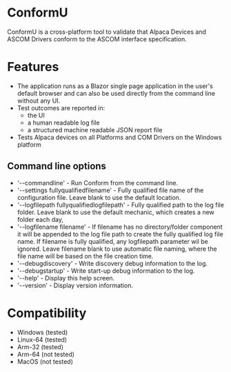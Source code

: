 # ConformU
ConformU is a cross-platform tool to validate that Alpaca Devices and ASCOM Drivers conform to the ASCOM interface specification. 

# Features
* The application runs as a Blazor single page application in the user's default browser and can also be used directly from the command line without any UI.
* Test outcomes are reported in:
  * the UI
  * a human readable log file
  * a structured machine readable JSON report file
* Tests Alpaca devices on all Platforms and COM Drivers on the Windows platform

## Command line options
* '--commandline' - Run Conform from the command line.
* '--settings fullyqualifiedfilename' - Fully qualified file name of the configuration file. Leave blank to use the default location.
* '--logfilepath fullyqualifiedlogfilepath' - Fully qualified path to the log file folder. Leave blank to use the default mechanic, which creates a new folder each day,
* '--logfilename filename' - If filename has no directory/folder component it will be appended to the log file path to create the fully qualified log file name. If filename is fully qualified, any logfilepath parameter wil be ignored. Leave filename blank to use automatic file naming, where the file name will be based on the file creation time.
* '--debugdiscovery' - Write discovery debug information to the log.
* '--debugstartup' - Write start-up debug information to the log.
* '--help' - Display this help screen.
* '--version' - Display version information.

# Compatibility
* Windows (tested)
* Linux-64 (tested)
* Arm-32 (tested)
* Arm-64 (not tested)
* MacOS (not tested)
